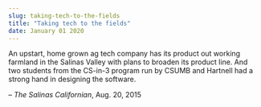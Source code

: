 ```yaml
---
slug: taking-tech-to-the-fields
title: "Taking tech to the fields"
date: January 01 2020
---
```


 
<p>
  An upstart, home grown ag tech company has its product out working farmland in
  the Salinas Valley with plans to broaden its product line. And two students
  from the CS&#45;in&#45;3 program run by CSUMB and Hartnell had a strong hand
  in designing the software.
</p>
<p>– <em>The Salinas Californian</em>, Aug. 20, 2015</p>
 
